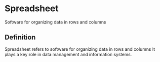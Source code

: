 # Spreadsheet

Software for organizing data in rows and columns

## Definition
Spreadsheet refers to software for organizing data in rows and columns It plays a key role in data management and information systems.
